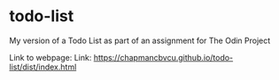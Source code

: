 # todo-list
My version of a Todo List as part of an assignment for The Odin Project

Link to webpage: Link: https://chapmancbvcu.github.io/todo-list/dist/index.html